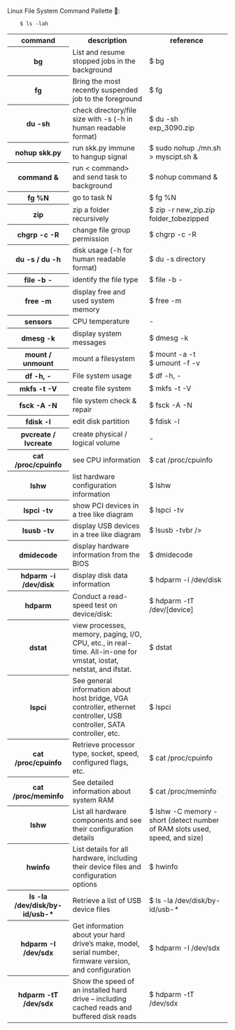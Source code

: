 Linux File System Command Pallette 🌸:

```
    $ ls -lah
```


<table style="width:100%" >

<tr>
<th>command</th>
<th>description <br /></th>
<th>reference <br /></th>
</tr>

<tr>
<th>bg</th>
<td>List and resume stopped jobs in the background <br /></td>
<td>$ bg <br /></td>
</tr>

<tr>
<th>fg</th>
<td>Bring the most recently suspended job to the foreground <br /></td>
<td>$ fg<br /></td>
</tr>

<tr>
<th>du -sh</th>
<td>check directory/file size with -s (-h in human readable format) <br /></td>
<td>$ du -sh exp_3090.zip <br /></td>
</tr>

<tr>
<th>nohup skk.py</th>
<td>run skk.py immune to hangup signal <br /></td>
<td>$ sudo nohup ./mn.sh > myscipt.sh & <br /></td>
</tr>

<tr>
<th>command &</th>
<td>run < command> and send task to background <br /></td>
<td>$ nohup command &<br /></td>
</tr>

<tr>
<th>fg %N</th>
<td>go to task N <br /></td>
<td>$ fg %N<br /></td>
</tr>

<tr>
<th>zip</th>
<td>zip a folder recursively <br /></td>
<td>$ zip -r new_zip.zip folder_tobezipped<br /></td>
</tr>

<tr>
<th>chgrp -c -R</th>
<td>change file group permission <br /></td>
<td>$ chgrp -c -R<br /></td>
</tr>

<tr>
<th>du -s / du -h</th>
<td>disk usage (-h for human readable format) <br /></td>
<td>$ du -s directory<br /></td>
</tr>

<tr>
<th>file -b -</th>
<td>identify the file type<br /></td>
<td>$ file -b -<br /></td>
</tr>

<tr>
<th>free -m</th>
<td>display free and used system memory<br /></td>
<td>$ free -m<br /></td>
</tr>

<tr>
<th>sensors</th>
<td>CPU temperature <br /></td>
<td>-<br /></td>
</tr>

<tr>
<th>dmesg -k</th>
<td>display system messages<br /></td>
<td>$ dmesg -k<br /></td>
</tr>

<tr>
<th>mount / unmount</th>
<td>mount a filesystem<br /></td>
<td>$ mount -a -t<br />
$ umount -f -v<br /></td>
</tr>

<tr>
<th>df -h, -</th>
<td>File system usage<br /></td>
<td>$ df -h, -<br /></td>
</tr>

<tr>
<th>mkfs -t -V</th>
<td>create file system<br /></td>
<td>$ mkfs -t -V<br /></td>
</tr>

<tr>
<th>fsck -A -N</th>
<td>file system check & repair<br /></td>
<td>$ fsck -A -N<br /></td>
</tr>

<tr>
<th>fdisk -l</th>
<td>edit disk partition<br /></td>
<td>$ fdisk -l<br /></td>
</tr>

<tr>
<th>pvcreate / lvcreate</th>
<td>create physical / logical volume<br /></td>
<td>-<br /></td>
</tr>

<tr>
<th>cat /proc/cpuinfo</th>
<td>see CPU information<br /></td>
<td>$ cat /proc/cpuinfo<br /></td>
</tr>

<tr>
<th>lshw</th>
<td>list hardware configuration information<br /></td>
<td>$ lshw<br /></td>
</tr>

<tr>
<th>lspci -tv</th>
<td>show PCI devices in a tree like diagram<br /></td>
<td>$ lspci -tv<br /></td>
</tr>

<tr>
<th>lsusb -tv</th>
<td>display USB devices in a tree like diagram<br /></td>
<td>$ lsusb -tvbr /></td>
</tr>

<tr>
<th>dmidecode</th>
<td>display hardware information from the BIOS<br /></td>
<td>$ dmidecode<br /></td>
</tr>

<tr>
<th>hdparm -i /dev/disk</th>
<td>display disk data information<br /></td>
<td>$ hdparm -i /dev/disk<br /></td>
</tr>

<tr>
<th>hdparm </th>
<td>Conduct a read-speed test on device/disk:<br /></td>
<td>$ hdparm -tT /dev/[device]<br /></td>
</tr>

<tr>
<th>dstat</th>
<td>view processes, memory, paging, I/O, CPU, etc., in real-time. All-in-one for vmstat, iostat, netstat, and ifstat.<br /></td>
<td>$ dstat<br /></td>
</tr>

<tr>
<th>lspci </th>
<td>See general information about host bridge, VGA controller, ethernet controller, USB controller, SATA controller, etc.<br /></td>
<td>$ lspci<br /></td>
</tr>

<tr>
<th>cat /proc/cpuinfo </th>
<td>Retrieve processor type, socket, speed, configured flags, etc.<br /></td>
<td>$ cat /proc/cpuinfo<br /></td>
</tr>

<tr>
<th>cat /proc/meminfo </th>
<td>See detailed information about system RAM<br /></td>
<td>$ cat /proc/meminfo<br /></td>
</tr>

<tr>
<th>lshw </th>
<td>List all hardware components and see their configuration details<br /></td>
<td>$ lshw -C memory -short (detect number of RAM slots used, speed, and size)<br /></td>
</tr>

<tr>
<th>hwinfo </th>
<td>List details for all hardware, including their device files and configuration options<br /></td>
<td>$ hwinfo<br /></td>
</tr>

<tr>
<th>ls -la /dev/disk/by-id/usb-*</th>
<td>Retrieve a list of USB device files<br /></td>
<td>$ ls -la /dev/disk/by-id/usb-*<br /></td>
</tr>

<tr>
<th>hdparm -I /dev/sdx </th>
<td>Get information about your hard drive’s make, model, serial number, firmware version, and configuration<br /></td>
<td>$ hdparm -I /dev/sdx<br /></td>
</tr>

<tr>
<th>hdparm -tT /dev/sdx </th>
<td>Show the speed of an installed hard drive – including cached reads and buffered disk reads<br /></td>
<td>$ hdparm -tT /dev/sdx<br /></td>
</tr>
</table>